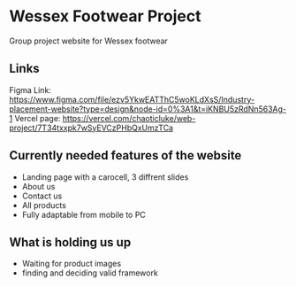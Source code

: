 # Wessex Footwear Project
Group project website for Wessex footwear

## Links
Figma Link: https://www.figma.com/file/ezv5YkwEATThC5woKLdXsS/Industry-placement-website?type=design&node-id=0%3A1&t=iKNBU5zRdNn563Ag-1
Vercel page: https://vercel.com/chaoticluke/web-project/7T34txxpk7wSyEVCzPHbQxUmzTCa

## Currently needed features of the website
- Landing page with a carocell, 3 diffrent slides
- About us
- Contact us
- All products
- Fully adaptable from mobile to PC

## What is holding us up
- Waiting for product images
- finding and deciding valid framework
  
